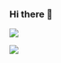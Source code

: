 ### Hi there 👋

<p>
  <img align="center"  src="https://github-readme-stats.vercel.app/api?username=lxhyz&show_icons=true&theme=radical"/>
</p>

<p>
  <img align="center"  src="https://github-readme-stats.vercel.app/api/top-langs/?username=lxhyz&theme=radical&layout=compact"  />
</p>

